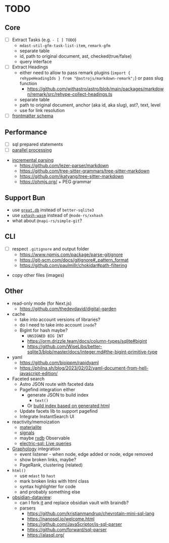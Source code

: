 # TODO

## Core

- [ ] Extract Tasks (e.g. `- [ ] TODO`)
  - `mdast-util-gfm-task-list-item`, `remark-gfm`
  - separate table
  - id, path to original document, ast, checked(true/false)
  - query interface
- [ ] Extract Headings
  - either need to allow to pass remark plugins (`import { rehypeHeadingIds } from "@astrojs/markdown-remark";`) or pass slug function
    - https://github.com/withastro/astro/blob/main/packages/markdown/remark/src/rehype-collect-headings.ts
  - separate table
  - path to original document, anchor (aka id, aka slug), ast?, text, level
  - use for link resolution
- [ ] [frontmatter schema](/notes/schema.md)

## Performance

- [ ] sql prepared statements
- [ ] [parallel processing](./parallel.md)
- [incremental parsing](https://parsing.stereobooster.com/other/incremental-parsers/)
  - https://github.com/lezer-parser/markdown
  - https://github.com/tree-sitter-grammars/tree-sitter-markdown
  - https://github.com/ikatyang/tree-sitter-markdown
  - https://ohmjs.org/ + PEG grammar

## Support Bun

- use [`great.db`](https://www.npmjs.com/package/great.db) instead of `better-sqlite3`
- use [`xxhash-wasm`](https://github.com/jungomi/xxhash-wasm) instead of `@node-rs/xxhash`
- what about `@napi-rs/simple-git`?

## CLI

- [ ] respect `.gitignore` and output folder
  - https://www.npmjs.com/package/parse-gitignore
  - https://git-scm.com/docs/gitignore#_pattern_format
  - https://github.com/paulmillr/chokidar#path-filtering
- copy other files (images)

## Other

- read-only mode (for Next.js)
  - https://github.com/thedevdavid/digital-garden
- cache
  - take into account versions of libraries?
  - do I need to take into account `inode`?
  - BigInt for hash maybe?
    - `UNSIGNED BIG INT`
    - https://orm.drizzle.team/docs/column-types/sqlite#bigint
    - https://github.com/WiseLibs/better-sqlite3/blob/master/docs/integer.md#the-bigint-primitive-type
- yaml
  - https://github.com/biojppm/rapidyaml
  - https://philna.sh/blog/2023/02/02/yaml-document-from-hell-javascript-edition/
- Faceted search
  - Astro JSON route with faceted data
  - Pagefind integration either
    - generate JSON to build index
      - `text()`
    - Or [build index based on generated html](https://github.com/withastro/starlight/blob/d2822a1127c622e086ad8877a07adad70d8c3aab/packages/starlight/index.ts#L61-L72)
  - Update facets lib to support pagefind
  - Integrate InstantSearch UI
- reactivity/memoization
  - [materialite](https://github.com/vlcn-io/materialite)
  - [signals](https://preactjs.com/guide/v10/signals/)
  - maybe [rxdb](https://rxdb.info) Observable
  - [electric-sql: Live queries](https://electric-sql.com/docs/usage/data-access/queries#live-queries)
- [Graphology](https://graphology.github.io/) integration
  - event listener - when node, edge added or node, edge removed
  - show broken links, maybe?
  - PageRank, clustering (related)
- `html()`
  - use `mdast` to `hast`
  - mark broken links with html class
  - syntax highlighter for code
  - and probably something else
- [obsidian-dataview](https://github.com/blacksmithgu/obsidian-dataview):
  - can I fork [it](https://github.com/blacksmithgu/obsidian-dataview/blob/master/src/index.ts) and replace obsidian vault with braindb?
  - parsers
    - https://github.com/kristianmandrup/chevrotain-mini-sql-lang
    - https://nanosql.io/welcome.html
    - https://github.com/JavaScriptor/js-sql-parser
    - https://github.com/forward/sql-parser
    - https://alasql.org/

